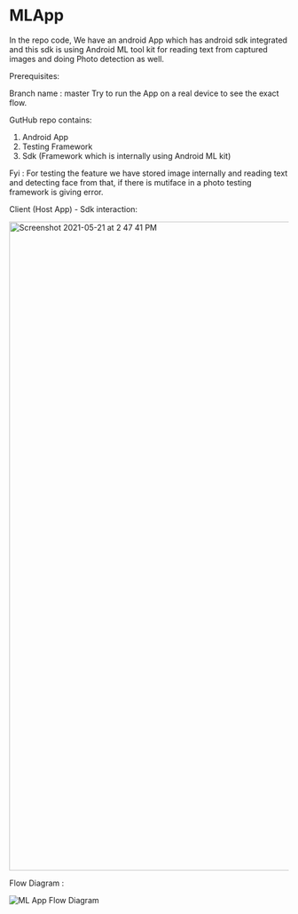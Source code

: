# MLApp

In the repo code, We have an android App which has android sdk integrated and this sdk is using Android ML 
tool kit for reading text from captured images and doing Photo detection as well. 

Prerequisites:

Branch name : master
Try to run the App on a real device to see the exact flow.

GutHub repo contains:

1. Android App
2. Testing Framework
3. Sdk (Framework which is internally using Android ML kit)


Fyi : For testing the feature we have stored image internally and reading text and detecting face from that, 
      if there is mutiface in a photo testing framework is giving error.

Client (Host App) - Sdk interaction:


<img width="1170" alt="Screenshot 2021-05-21 at 2 47 41 PM" src="https://user-images.githubusercontent.com/58584559/119114606-ee636a80-ba43-11eb-8b85-03745be0f232.png">



Flow Diagram :

![ML App Flow Diagram](https://user-images.githubusercontent.com/58584559/119109082-7e061a80-ba3e-11eb-9055-d3faa74cf2ee.png)






